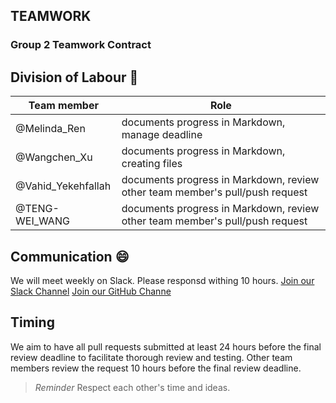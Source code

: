 ## TEAMWORK
### Group 2 Teamwork Contract 

## Division of Labour :rocket:

Team member | Role
-------- |-------
@Melinda_Ren| documents progress in Markdown, manage deadline 
@Wangchen_Xu| documents progress in Markdown, creating files 
@Vahid_Yekehfallah|documents progress in Markdown, review other team member's pull/push request 
@TENG-WEI_WANG|documents progress in Markdown, review other team member's pull/push request 

## Communication :smile:
We will meet weekly on Slack. Please responsd withing 10 hours.
[Join our Slack Channel](https://salck.com)
[Join our GitHub Channe](https://github.com/stat545ubc-2025/Collaborative-Project-1---Group2.git)

## Timing
We aim to have all pull requests submitted at least 24 hours before the final review deadline to facilitate thorough review and testing. 
Other team members review the request 10 hours before the final review deadline. 
> *Reminder* Respect each other's time and ideas. <!--Blockquote-->


